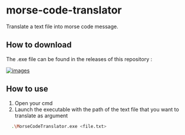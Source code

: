 # morse-code-translator
Translate a text file into morse code message.

## How to download
The .exe file can be found in the releases of this repository :

[![images](https://img.shields.io/badge/RELEASES-blue.svg?style=for-the-badge)](https://github.com/alexandreHenrotte/morse-code-translator/releases)

## How to use
1. Open your cmd
2. Launch the executable with the path of the text file that you want to translate as argument
```sh
  .\MorseCodeTranslator.exe <file.txt>
  ```
